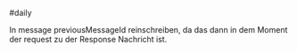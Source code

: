 #daily 

In message previousMessageId reinschreiben, da das dann in dem Moment der request zu der Response Nachricht ist.
